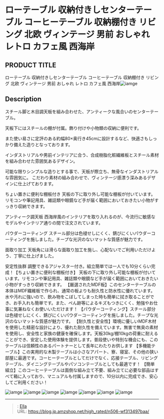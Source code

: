 # ローテーブル 収納付きしセンターテーブル コーヒーテーブル 収納棚付き リビング 北欧 ヴィンテージ 男前 おしゃれ レトロ カフェ風 西海岸


## PRODUCT TITLE 

ローテーブル 収納付きしセンターテーブル コーヒーテーブル 収納棚付き リビング 北欧 ヴィンテージ 男前 おしゃれ レトロ カフェ風 西海岸![iamge](https://b2bfiles1.gigab2b.cn/image/wkseller/7404/20231024_7e19ffab0762edfa0cc39e9fb7bb8ed4.jpg)

## Description

スチール脚と木目調天板を組み合わせた、アンティークな風合いのセンターテーブル。

天板下にはスチールの棚が付属。飾り付けや小物類の収納に便利です。

また使い易さに定評のある約幅80×奥行き45cmに設計するなど、快適さもしっかり備えた造りとなっております。

インダストリアルや男前インテリアに合う、合成樹脂化粧繊維板とスチール素材を組み合わせた雰囲気あるデザイン。

可能な限りシンプルな造りとする事で、天板が際立ち、無骨なインダストリアルな雰囲気に。 こだわり素材の組み合わせで、ヴィンテージ感漂う深みあるデザインに仕上げております。






ちょい置きに便利な棚板付き
天板の下に取り外し可能な棚板が付いています。リモコンや筆記用具、雑誌類や眼鏡など手が届く範囲においておきたい小物がすっきり収納できます。

アンティーク調天板
西海岸風のインテリアを取り入れるのが、今流行に敏感なモデルやインテリア通りの間で注文されています。

パウダーコーティング
スチール部分は色褪せしにくく、錆びにくいパウダーコーティングを施しました。チープな光沢のないマットな質感が魅力です。

面取り加工
天板角には滑らな面取り加工を施し、心配ないでご利用いただけよう、丁寧に仕上げました。

安定性抜群
調整できるアジャスター付き。組立簡単では一人でも10分くらい完成！【ちょい置きに便利な棚板付き】 天板の下に取り外し可能な棚板が付いています。リモコンや筆記用具、雑誌類や眼鏡など手が届く範囲においておきたい小物がすっきり収納できます。
【厳選されたMDF板】このセンターテーブルの本体はMDF繊維板で作られ、通常の板よりも耐久性と防水性に優れています。水や汚れに強いので、飲み物をこぼしてしまった時も簡単に拭き取ることができ、お手入れも簡単です。また、ぺん跡等によるキズもつきにくく、勉強やお仕事に気兼ねなくお使いいただけます！
【パウダーコーティング】スチール部分は色褪せしにくく、錆びにくいパウダーコーティングを施しました。チープな光沢のないマットな質感が魅力です。
【耐久性と安全性】環境に優しいMDF木材を使用した精密な設計により、優れた耐久性を備えています。無害で無臭の素材を使用し、安全性と家族の健康を確保します。天板30kg/棚10kgの荷重に耐えることができ、安定した使用体験を提供します。普段使いや特別な機会にも、このテーブルは信頼性のあるパートナーとして長年にわたりお供します
【多機能テーブル】この実用的な木製テーブルは小さなアパート、寮、寝室、その他の狭い部屋に最適です。コーヒーテーブルとしてだけでなく、応接テーブル、リビングテーブル、ダイニングテーブルやパソコンテーブルとしても最適です！
【簡単組立】このコーヒーテーブルは面倒な組み立て不要、組み立てに必要な部品はすべて箱に入っており、マニュアルも付属しますので、10分以内に完成でき、安心してご利用ください！




![iamge](https://b2bfiles1.gigab2b.cn/image/wkseller/7404/20231027_47c60272129b9cdd960e60e546ef6f4d.jpg)
![iamge](https://b2bfiles1.gigab2b.cn/image/wkseller/7404/20231027_ddd8e7d0a3eb23b1f991443aa438bafa.jpg)
![iamge](https://b2bfiles1.gigab2b.cn/image/wkseller/7404/20231024_a1587247be96b318b24909d10342b727.jpg)
![iamge](https://b2bfiles1.gigab2b.cn/image/wkseller/7404/20231024_94c3ab88be48d0ceb29538248161c2bb.jpg)
![iamge](https://b2bfiles1.gigab2b.cn/image/wkseller/7404/20231024_068f8992b63f5da7dd6402bd56ea00e7.jpg)
![iamge](https://b2bfiles1.gigab2b.cn/image/wkseller/7404/20231024_af34dccb662895986ed9451bd18d53fd.jpg)
![iamge](https://b2bfiles1.gigab2b.cn/image/wkseller/7404/20231024_89e978e5f79a9a6b5d8e4f16f164609b.jpg)


---

> : [Ella](https://blog.jp.amzshop.net/)  
> URL: https://blog.jp.amzshop.net/high_rated/n506-wf313497baa/  

